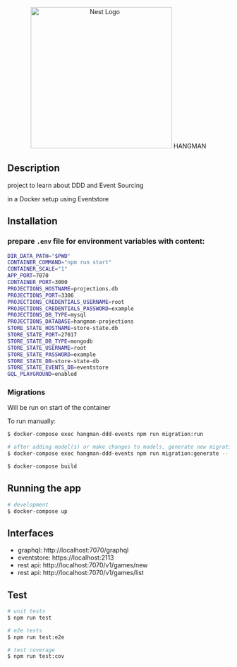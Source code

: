 <p align="center">
  <a href="http://nestjs.com/" target="blank"><img src="https://nestjs.com/img/logo_text.svg" width="320" alt="Nest Logo" /></a> HANGMAN
</p>

## Description

project to learn about DDD and Event Sourcing

in a Docker setup using Eventstore

## Installation

### prepare `.env` file for environment variables with content:

```bash
DIR_DATA_PATH="$PWD"
CONTAINER_COMMAND="npm run start"
CONTAINER_SCALE="1"
APP_PORT=7070
CONTAINER_PORT=3000
PROJECTIONS_HOSTNAME=projections.db
PROJECTIONS_PORT=3306
PROJECTIONS_CREDENTIALS_USERNAME=root
PROJECTIONS_CREDENTIALS_PASSWORD=example
PROJECTIONS_DB_TYPE=mysql
PROJECTIONS_DATABASE=hangman-projections
STORE_STATE_HOSTNAME=store-state.db
STORE_STATE_PORT=27017
STORE_STATE_DB_TYPE=mongodb
STORE_STATE_USERNAME=root
STORE_STATE_PASSWORD=example
STORE_STATE_DB=store-state-db
STORE_STATE_EVENTS_DB=eventstore
GQL_PLAYGROUND=enabled
```

### Migrations

Will be run on start of the container

To run manually:

```bash
$ docker-compose exec hangman-ddd-events npm run migration:run

# after adding model(s) or make changes to models, generate new migration:
$ docker-compose exec hangman-ddd-events npm run migration:generate -- [migration-name]
```

```bash
$ docker-compose build
```

## Running the app

```bash
# development
$ docker-compose up
```

## Interfaces

- graphql: http://localhost:7070/graphql
- eventstore: https://localhost:2113
- rest api: http://localhost:7070/v1/games/new
- rest api: http://localhost:7070/v1/games/list

## Test

```bash
# unit tests
$ npm run test

# e2e tests
$ npm run test:e2e

# test coverage
$ npm run test:cov
```
